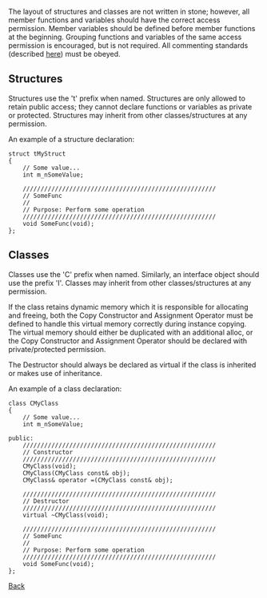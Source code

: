 The layout of structures and classes are not written in stone; however, all member functions and variables should have the correct access permission. Member variables should be defined before member functions at the beginning. Grouping functions and variables of the same access permission is encouraged, but is not required. All commenting standards (described [here](TechDoc_CodingStandards_Commenting.md)) must be obeyed.

## Structures ##

Structures use the 't' prefix when named. Structures are only allowed to retain public access; they cannot declare functions or variables as private or protected. Structures may inherit from other classes/structures at any permission.

An example of a structure declaration:
```
struct tMyStruct
{
	// Some value...
	int m_nSomeValue;

	//////////////////////////////////////////////////////
	// SomeFunc
	//
	// Purpose: Perform some operation
	//////////////////////////////////////////////////////
	void SomeFunc(void);
};
```

## Classes ##

Classes use the 'C' prefix when named. Similarly, an interface object should use the prefix 'I'. Classes may inherit from other classes/structures at any permission.

If the class retains dynamic memory which it is responsible for allocating and freeing, both the Copy Constructor and Assignment Operator must be defined to handle this virtual memory correctly during instance copying. The virtual memory should either be duplicated with an additional alloc, or the Copy Constructor and Assignment Operator should be declared with private/protected permission.

The Destructor should always be declared as virtual if the class is inherited or makes use of inheritance.

An example of a class declaration:
```
class CMyClass
{
	// Some value...
	int m_nSomeValue;

public:
	//////////////////////////////////////////////////////
	// Constructor
	//////////////////////////////////////////////////////
	CMyClass(void);
	CMyClass(CMyClass const& obj);
	CMyClass& operator =(CMyClass const& obj);

	//////////////////////////////////////////////////////
	// Destructor
	//////////////////////////////////////////////////////
	virtual ~CMyClass(void);

	//////////////////////////////////////////////////////
	// SomeFunc
	//
	// Purpose: Perform some operation
	//////////////////////////////////////////////////////
	void SomeFunc(void);
};
```

[Back](TechDoc_CodingStandards.md)


